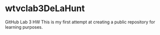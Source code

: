 # wtvclab3DeLaHunt
GitHub Lab 3 HW
This is my first attempt at creating a public repository for learning purposes.
